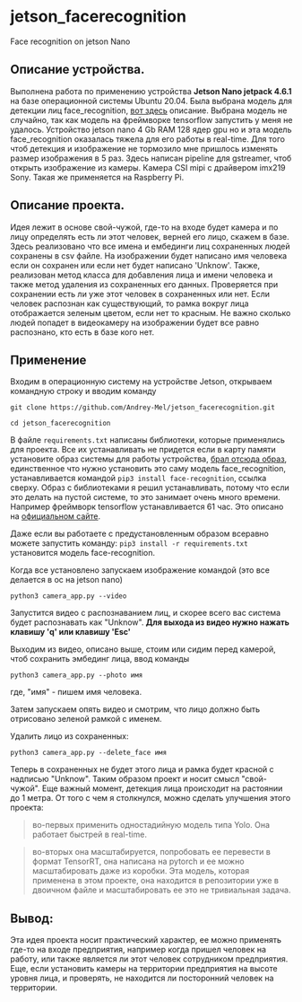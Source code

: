 # jetson_facerecognition
Face recognition on jetson Nano
## Описание устройства.
Выполнена работа по применению устройства **Jetson Nano jetpack 4.6.1** на базе операционной системы Ubuntu 20.04. Была выбрана модель для детекции лиц face_recognition, [вот здесь](https://github.com/ageitgey/face_recognition) описание. Выбрана модель не случайно, так как модель на фреймворке tensorflow запустить у меня не удалось. Устройство jetson nano 4 Gb RAM 128 ядер gpu но и эта модель face_recognition оказалась тяжела для его работы в real-time. Для того чтоб детекция и изображение не тормозило мне пришлось изменять размер изображения в 5 раз. Здесь написан pipeline для gstreamer, чтоб открыть изображение из камеры. Камера CSI mipi с драйвером imx219 Sony. Такая же применяется на Raspberry Pi.
## Описание проекта.
Идея лежит в основе свой-чужой, где-то на входе будет камера и по лицу определять есть ли этот человек, верней его лицо, скажем в базе. Здесь реализовано что все имена и ембединги лиц сохраненных людей сохранены в csv файле. На изображении будет написано имя человека если он сохранен или если нет будет написано 'Unknow'. Также, реализован метод класса для добавления лица и имени человека и также метод удаления из сохраненных его данных. Проверяется при сохранении есть ли уже этот человек в сохраненных или нет. Если человек распознан как существующий, то рамка вокруг лица отображается зеленым цветом, если нет то красным. Не важно сколько людей попадет в видеокамеру на изображении будет все равно распознано, кто есть в базе кого нет.
## Применение
Входим в операционную систему на устройстве Jetson, открываем командную строку и вводим команду

`git clone https://github.com/Andrey-Mel/jetson_facerecognition.git`

`cd jetson_facerecognition`

В файле `requirements.txt` написаны библиотеки, которые применялись для проекта. Все их устанавливать не придется если в карту памяти установите образ системы для работы устройства, [брал отсюда образ](https://github.com/Qengineering/Jetson-Nano-image), единственное что нужно установить это саму модель face_recognition, устанавливается командой `pip3 install face-recognition`, ссылка сверху. Образ с библиотеками я решил устанавливать, потому что если это делать на пустой системе, то это занимает очень много времени. Например фреймворк tensorflow устанавливается 61 час. Это описано на [официальном сайте](https://www.nvidia.com/en-us/autonomous-machines/embedded-systems/jetson-nano.../).

Даже если вы работаете с предустановленным образом всеравно можете запустить команду:
`pip3 install -r requirements.txt` установится модель face-recognition.

Когда все установлено запускаем изображение командой (это все делается в ос на jetson nano)

`python3 camera_app.py --video`

Запустится видео с распознаванием лиц, и скорее всего вас система будет распознавать как "Unknow". 
**Для выхода из видео нужно нажать клавишу 'q' или клавишу 'Esc'**

Выходим из видео, описано выше, стоим или сидим перед камерой, чтоб сохранить эмбединг лица, ввод команды

`python3 camera_app.py --photo имя` 

где, "имя" - пишем имя человека.

Затем запускаем опять видео и смотрим, что лицо должно быть отрисовано зеленой рамкой с именем.

Удалить лицо из сохраненных:

`python3 camera_app.py --delete_face имя`

Теперь в сохраненных не будет этого лица и рамка будет красной с надписью "Unknow".
Таким образом проект и носит смысл "свой-чужой". Еще важный момент, детекция лица происходит на растоянии до 1 метра.
От того с чем я столкнулся, можно сделать улучшения этого проекта:

> во-первых применить одностадийную модель типа Yolo. Она работает быстрей в real-time.

> во-вторых она масштабируется, попробовать ее перевести в формат TensorRT, она написана на pytorch и ее можно масштабировать даже из коробки. Эта модель, которая применена в этом проекте, она находится в репозитории уже в двоичном файле и масштабировать ее это не тривиальная задача.

## Вывод:
Эта идея проекта носит практический характер, ее можно применять где-то на входе предприятия, например когда пришел человек на работу, или также является ли этот человек сотрудником предприятия. Еще, если установить камеры на территории предприятия на высоте уровня лица, и проверять, не находится ли посторонний человек на территории.
